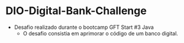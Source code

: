 # DIO-Digital-Bank-Challenge

- Desafio realizado durante o bootcamp GFT Start #3 Java
  - O desafio consistia em aprimorar o código de um banco digital.
